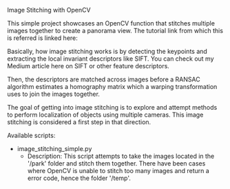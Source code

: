Image Stitching with OpenCV

This simple project showcases an OpenCV function that stitches multiple images together to create a panorama view. The tutorial link from which this is referred is linked here: 

Basically, how image stitching works is by detecting the keypoints and extracting the local invariant descriptors like SIFT. You can check out my Medium article here on SIFT or other feature descriptors.

Then, the descriptors are matched across images before a RANSAC algorithm estimates a homography matrix which a warping transformation uses to join the images together.

The goal of getting into image stitching is to explore and attempt methods to perform localization of objects using multiple cameras. This image stitching is considered a first step in that direction. 

Available scripts:
- image_stitching_simple.py
    - Description: This script attempts to take the images located in the '/park' folder and stitch them together. There have been cases where OpenCV is unable to stitch too many images and return a error code, hence the folder '/temp'. 
